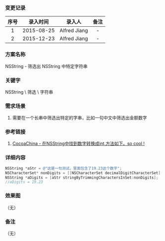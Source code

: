 ### 变更记录

| 序号 | 录入时间 | 录入人 | 备注 |
|:--------:|:--------:|:--------:|:--------:|
| 1 | 2015-08-25 | Alfred Jiang | - |
| 2 | 2015-12-23 | Alfred Jiang | - |

### 方案名称

NSString - 筛选出 NSString 中特定字符串

### 关键字

NSString \ 筛选 \ 字符串

### 需求场景

1. 需要在一个长串中筛选出特定的字串，比如一句中文中筛选出金额数字

### 参考链接

1. [CocoaChina - 在NSString中找到数字转换成int,方法如下。so cool !](http://www.cocoachina.com/bbs/read.php?tid=84940)

### 详细内容
```objectivec
NSString *aStr = @"这是一句测试，里面包含了19.23这个数字";
NSCharacterSet* nonDigits = [[NSCharacterSet decimalDigitCharacterSet] invertedSet];
NSString *aDigits = [aStr stringByTrimmingCharactersInSet:nonDigits];
//aDigits = 19.23
```

### 效果图
（无）

### 备注
（无）